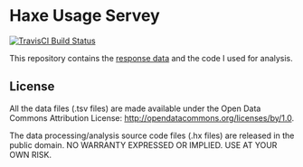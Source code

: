 # Haxe Usage Servey

[![TravisCI Build Status](https://travis-ci.org/andyli/haxe-usage-survey.svg?branch=master)](https://travis-ci.org/andyli/haxe-usage-survey) 

This repository contains the [response data](responses_processed.tsv) and the code I used for analysis.

## License

All the data files (.tsv files) are made available under the Open Data Commons Attribution License: http://opendatacommons.org/licenses/by/1.0.

The data processing/analysis source code files (.hx files) are released in the public domain. NO WARRANTY EXPRESSED OR IMPLIED. USE AT YOUR OWN RISK.
